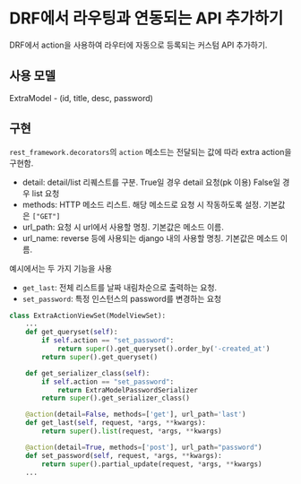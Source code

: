 # DRF에서 라우팅과 연동되는 API 추가하기
DRF에서 action을 사용하여 라우터에 자동으로 등록되는 커스텀 API 추가하기.

## 사용 모델
ExtraModel - (id, title, desc, password)

## 구현
`rest_framework.decorators`의 `action` 메소드는 전달되는 값에 따라 extra action을 구현함.
- detail: detail/list 리퀘스트를 구분.
True일 경우 detail 요청(pk 이용)
False일 경우 list 요청
- methods: HTTP 메소드 리스트. 해당 메소드로 요청 시 작동하도록 설정. 기본값은 `["GET"]`
- url_path: 요청 시 url에서 사용할 명칭.
기본값은 메소드 이름.
- url_name: reverse 등에 사용되는 django 내의 사용할 명칭.
기본값은 메소드 이름.

예시에서는 두 가지 기능을 사용
- `get_last`: 전체 리스트를 날짜 내림차순으로 출력하는 요청.
- `set_password`: 특정 인스턴스의 password를 변경하는 요청

```python
class ExtraActionViewSet(ModelViewSet):
    ...
    def get_queryset(self):
        if self.action == "set_password":
            return super().get_queryset().order_by('-created_at')
        return super().get_queryset()

    def get_serializer_class(self):
        if self.action == "set_password":
            return ExtraModelPasswordSerializer
        return super().get_serializer_class()

    @action(detail=False, methods=['get'], url_path='last')
    def get_last(self, request, *args, **kwargs):
        return super().list(request, *args, **kwargs)

    @action(detail=True, methods=['post'], url_path="password")
    def set_password(self, request, *args, **kwargs):
        return super().partial_update(request, *args, **kwargs)
    ...
```